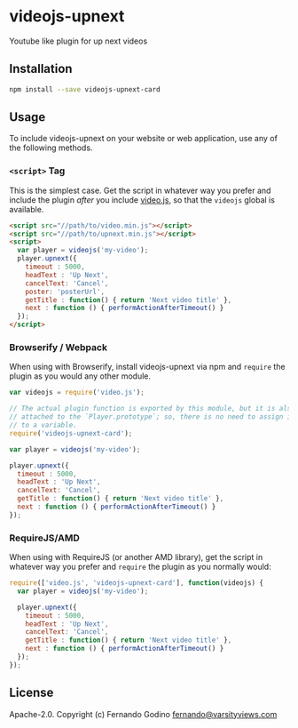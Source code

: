 # videojs-upnext

Youtube like plugin for up next videos

## Installation

```sh
npm install --save videojs-upnext-card
```

## Usage

To include videojs-upnext on your website or web application, use any of the following methods.

### `<script>` Tag

This is the simplest case. Get the script in whatever way you prefer and include the plugin _after_ you include [video.js][videojs], so that the `videojs` global is available.

```html
<script src="//path/to/video.min.js"></script>
<script src="//path/to/upnext.min.js"></script>
<script>
  var player = videojs('my-video');
  player.upnext({
    timeout : 5000,
    headText : 'Up Next',
    cancelText: 'Cancel',
    poster: 'posterUrl',
    getTitle : function() { return 'Next video title' },
    next : function () { performActionAfterTimeout() }
  });
</script>
```

### Browserify / Webpack

When using with Browserify, install videojs-upnext via npm and `require` the plugin as you would any other module.

```js
var videojs = require('video.js');

// The actual plugin function is exported by this module, but it is also
// attached to the `Player.prototype`; so, there is no need to assign it
// to a variable.
require('videojs-upnext-card');

var player = videojs('my-video');

player.upnext({
  timeout : 5000,
  headText : 'Up Next',
  cancelText: 'Cancel',
  getTitle : function() { return 'Next video title' },
  next : function () { performActionAfterTimeout() }
});
```

### RequireJS/AMD

When using with RequireJS (or another AMD library), get the script in whatever way you prefer and `require` the plugin as you normally would:

```js
require(['video.js', 'videojs-upnext-card'], function(videojs) {
  var player = videojs('my-video');

  player.upnext({
    timeout : 5000,
    headText : 'Up Next',
    cancelText: 'Cancel',
    getTitle : function() { return 'Next video title' },
    next : function () { performActionAfterTimeout() }
  });
});
```

## License

Apache-2.0. Copyright (c) Fernando Godino <fernando@varsityviews.com>


[videojs]: http://videojs.com/
